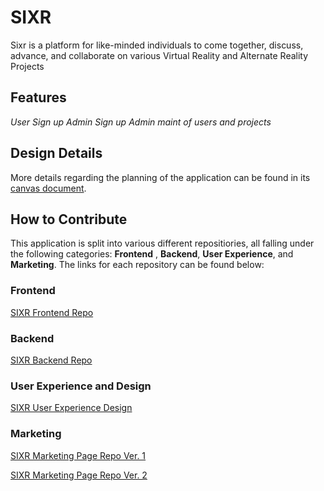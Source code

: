 # SIXR

Sixr is a platform for like-minded individuals to come together, discuss, advance, and collaborate on various Virtual Reality and Alternate Reality Projects

## Features

_User Sign up_
_Admin Sign up_
_Admin maint of users and projects_

## Design Details

More details regarding the planning of the application can be found in its [canvas document]("https://docs.google.com/document/d/1OAzdaYrbGEBkwi4_NV0dxfUOzGDiG5au9-Xei7CJEr8/edit").

## How to Contribute

This application is split into various different repositiories, all falling under the following categories: **Frontend**
, **Backend**, **User Experience**, and **Marketing**. The links for each repository can be found below:

### Frontend

[SIXR Frontend Repo](https://github.com/build-week-sixr-virtual-reality/Front-end)

### Backend

[SIXR Backend Repo](https://github.com/build-week-sixr-virtual-reality/Backend-Brandon-Porter)

### User Experience and Design

[SIXR User Experience Design](https://www.figma.com/file/mrstN2OqGDtxMEaFQNZIXD/SIXR-Project?node-id=3%3A19)

### Marketing

[SIXR Marketing Page Repo Ver. 1](https://github.com/build-week-sixr-virtual-reality/Web-UI-Emma-Zarate)

[SIXR Marketing Page Repo Ver. 2](https://github.com/build-week-sixr-virtual-reality/Web-UI-Emma-Zarate)
